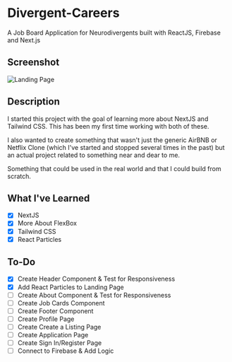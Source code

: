 # Divergent-Careers

A Job Board Application for Neurodivergents built with ReactJS, Firebase and Next.js

## Screenshot

![Landing Page](https://i.imgur.com/ziHlz28.png)

## Description

I started this project with the goal of learning more about NextJS and Tailwind CSS. This has been my first time working with both of these.

I also wanted to create something that wasn't just the generic AirBNB or Netflix Clone (which I've started and stopped several times in the past) but an actual project related to something near and dear to me.

Something that could be used in the real world and that I could build from scratch.

## What I've Learned

- [x] NextJS
- [x] More About FlexBox
- [x] Tailwind CSS
- [x] React Particles

## To-Do

- [x] Create Header Component & Test for Responsiveness
- [x] Add React Particles to Landing Page
- [ ] Create About Component & Test for Responsiveness
- [ ] Create Job Cards Component
- [ ] Create Footer Component
- [ ] Create Profile Page
- [ ] Create Create a Listing Page
- [ ] Create Application Page
- [ ] Create Sign In/Register Page
- [ ] Connect to Firebase & Add Logic
